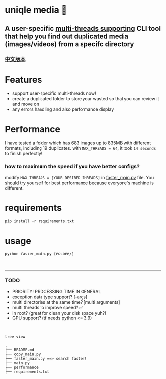 # uniqle media 📁
A user-specific [multi-threads supporting](https://github.com/eawlot3000/uniqle_media#performance) CLI tool that help you find out duplicated media (images/videos) from a specifc directory
----
### [中文版本](cn-README.md)


# Features
* support user-specific multi-threads now!
* create a duplicated folder to store your wasted so that you can review it and move on
* any errors handling and also performance display


# Performance
I have tested a folder which has 683 images up to 835MB with different formats, including 19 duplicates. with `MAX_THREADS = 64`, it took `14 seconds` to finish perfectly!
### how to maximum the speed if you have better configs?
modify `MAX_THREADS = [YOUR DESIRED THREADS]` in [faster_main.py](faster_main.py) file. You should try yourself for best performance because everyone's machine is different.

# requirements
```
pip install -r requirements.txt
```

# usage
```
python faster_main.py [FOLDER/]
```

<br>

----
### TODO
* PRIORITY! PROCESSING TIME IN GENERAL 
* exception data type support? [-args] 
* multi directories at the same time? [multi arguments]
* multi threads to improve speed? ✅
* in root? (great for clean your disk space yuh?)
* GPU support? (tf needs python <= 3.9)

<br>

`tree view`
```
.
├── README.md
├── copy_main.py
├── faster_main.py ==> search faster!
├── main.py
├── performance
├── requirements.txt
```
